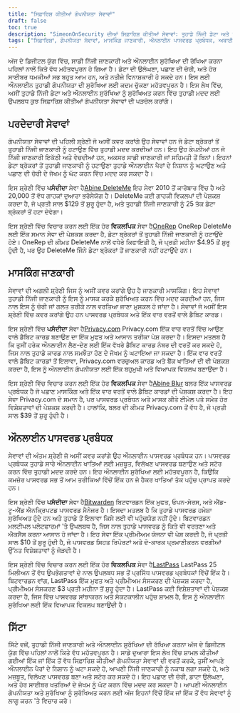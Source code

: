 ```yaml
---
title: "ਸਿਫ਼ਾਰਿਸ਼ ਕੀਤੀਆਂ ਗੋਪਨੀਯਤਾ ਸੇਵਾਵਾਂ"
draft: false
toc: true
description: "SimeonOnSecurity ਦੀਆਂ ਸਿਫ਼ਾਰਿਸ਼ ਕੀਤੀਆਂ ਸੇਵਾਵਾਂ: ਤੁਹਾਡੇ ਨਿੱਜੀ ਡੇਟਾ ਅਤੇ ਔਨਲਾਈਨ ਸੁਰੱਖਿਆ ਦੀ ਰੱਖਿਆ ਲਈ ਭਰੋਸੇਯੋਗ ਗੋਪਨੀਯਤਾ ਸੇਵਾਵਾਂ, ਜਾਣਕਾਰੀ ਮਾਸਕਿੰਗ ਹੱਲ, ਅਤੇ ਔਨਲਾਈਨ ਪਾਸਵਰਡ ਪ੍ਰਬੰਧਕਾਂ ਦੀ ਇੱਕ ਸੂਚੀ। ਪ੍ਰਮੁੱਖ ਡੇਟਾ ਬ੍ਰੋਕਰਾਂ ਤੋਂ ਰਿਕਾਰਡਾਂ ਨੂੰ ਮਿਟਾਉਣ, ਇੱਕ ਵਾਰ ਵਰਤੋਂ ਵਿੱਚ ਆਉਣ ਵਾਲੇ ਡੈਬਿਟ ਕਾਰਡ ਬਣਾਉਣ, ਪਾਸਵਰਡ ਪ੍ਰਬੰਧਨ ਅਤੇ ਹੋਰ ਬਹੁਤ ਕੁਝ ਲਈ ਤਰਜੀਹੀ ਵਿਕਲਪਾਂ ਦੀ ਖੋਜ ਕਰੋ।"
tags: ["ਸਿਫ਼ਾਰਿਸ਼ਾਂ, ਗੋਪਨੀਯਤਾ ਸੇਵਾਵਾਂ, ਮਾਸਕਿੰਗ ਜਾਣਕਾਰੀ, ਔਨਲਾਈਨ ਪਾਸਵਰਡ ਪ੍ਰਬੰਧਕ, ਅਬਾਈਨ ਡਿਲੀਟਮੀ, ਵਨਰੇਪ, ਅਬਾਈਨ ਬਲਰ, ਪ੍ਰਾਈਵੇਸੀ.ਕੌਮ, ਬਿਟਵਾਰਡਨ, ਈ2ਈ ਐਨਕ੍ਰਿਪਟਡ, ਔਨਲਾਈਨ ਪਾਸਵਰਡ ਮੈਨੇਜਰ"]
---
```

 ਅੱਜ ਦੇ ਡਿਜੀਟਲ ਯੁੱਗ ਵਿੱਚ, ਸਾਡੀ ਨਿੱਜੀ ਜਾਣਕਾਰੀ ਅਤੇ ਔਨਲਾਈਨ ਸੁਰੱਖਿਆ ਦੀ ਰੱਖਿਆ ਕਰਨਾ ਪਹਿਲਾਂ ਨਾਲੋਂ ਕਿਤੇ ਵੱਧ ਮਹੱਤਵਪੂਰਨ ਹੋ ਗਿਆ ਹੈ। ਡੇਟਾ ਦੀ ਉਲੰਘਣਾ, ਪਛਾਣ ਦੀ ਚੋਰੀ, ਅਤੇ ਹੋਰ ਸਾਈਬਰ ਧਮਕੀਆਂ ਸਭ ਬਹੁਤ ਆਮ ਹਨ, ਅਤੇ ਨਤੀਜੇ ਵਿਨਾਸ਼ਕਾਰੀ ਹੋ ਸਕਦੇ ਹਨ। ਇਸ ਲਈ ਔਨਲਾਈਨ ਤੁਹਾਡੀ ਗੋਪਨੀਯਤਾ ਦੀ ਸੁਰੱਖਿਆ ਲਈ ਕਦਮ ਚੁੱਕਣਾ ਮਹੱਤਵਪੂਰਨ ਹੈ। ਇਸ ਲੇਖ ਵਿੱਚ, ਅਸੀਂ ਤੁਹਾਡੇ ਨਿੱਜੀ ਡੇਟਾ ਅਤੇ ਔਨਲਾਈਨ ਸੁਰੱਖਿਆ ਨੂੰ ਸੁਰੱਖਿਅਤ ਕਰਨ ਵਿੱਚ ਤੁਹਾਡੀ ਮਦਦ ਲਈ ਉਪਲਬਧ ਕੁਝ ਸਿਫ਼ਾਰਿਸ਼ ਕੀਤੀਆਂ ਗੋਪਨੀਯਤਾ ਸੇਵਾਵਾਂ ਦੀ ਪੜਚੋਲ ਕਰਾਂਗੇ।

## ਪਰਦੇਦਾਰੀ ਸੇਵਾਵਾਂ

ਗੋਪਨੀਯਤਾ ਸੇਵਾਵਾਂ ਦੀ ਪਹਿਲੀ ਸ਼੍ਰੇਣੀ ਜੋ ਅਸੀਂ ਕਵਰ ਕਰਾਂਗੇ ਉਹ ਸੇਵਾਵਾਂ ਹਨ ਜੋ ਡੇਟਾ ਬ੍ਰੋਕਰਾਂ ਤੋਂ ਤੁਹਾਡੀ ਨਿੱਜੀ ਜਾਣਕਾਰੀ ਨੂੰ ਹਟਾਉਣ ਵਿੱਚ ਤੁਹਾਡੀ ਮਦਦ ਕਰਦੀਆਂ ਹਨ। ਇਹ ਉਹ ਕੰਪਨੀਆਂ ਹਨ ਜੋ ਨਿੱਜੀ ਜਾਣਕਾਰੀ ਇਕੱਠੀ ਅਤੇ ਵੇਚਦੀਆਂ ਹਨ, ਅਕਸਰ ਸਾਡੀ ਜਾਣਕਾਰੀ ਜਾਂ ਸਹਿਮਤੀ ਤੋਂ ਬਿਨਾਂ। ਇਹਨਾਂ ਡੇਟਾ ਬ੍ਰੋਕਰਾਂ ਤੋਂ ਤੁਹਾਡੀ ਜਾਣਕਾਰੀ ਨੂੰ ਹਟਾਉਣਾ ਤੁਹਾਡੇ ਔਨਲਾਈਨ ਪੈਰਾਂ ਦੇ ਨਿਸ਼ਾਨ ਨੂੰ ਘਟਾਉਣ ਅਤੇ ਪਛਾਣ ਦੀ ਚੋਰੀ ਦੇ ਜੋਖਮ ਨੂੰ ਘੱਟ ਕਰਨ ਵਿੱਚ ਮਦਦ ਕਰ ਸਕਦਾ ਹੈ।

ਇਸ ਸ਼੍ਰੇਣੀ ਵਿੱਚ **ਪਸੰਦੀਦਾ** ਸੇਵਾ ਹੈ[Abine DeleteMe](https://joindeleteme.com/refer?coupon=RFR-40867-7DWHR4) ਇਹ ਸੇਵਾ 2010 ਤੋਂ ਕਾਰੋਬਾਰ ਵਿੱਚ ਹੈ ਅਤੇ 20,000 ਤੋਂ ਵੱਧ ਗਾਹਕਾਂ ਦੁਆਰਾ ਭਰੋਸੇਯੋਗ ਹੈ। DeleteMe ਕਈ ਗਾਹਕੀ ਵਿਕਲਪਾਂ ਦੀ ਪੇਸ਼ਕਸ਼ ਕਰਦਾ ਹੈ, ਜੋ ਪ੍ਰਤੀ ਸਾਲ $129 ਤੋਂ ਸ਼ੁਰੂ ਹੁੰਦਾ ਹੈ, ਅਤੇ ਤੁਹਾਡੀ ਨਿੱਜੀ ਜਾਣਕਾਰੀ ਨੂੰ 25 ਤੱਕ ਡੇਟਾ ਬ੍ਰੋਕਰਾਂ ਤੋਂ ਹਟਾ ਦੇਵੇਗਾ।

ਇਸ ਸ਼੍ਰੇਣੀ ਵਿੱਚ ਵਿਚਾਰ ਕਰਨ ਲਈ ਇੱਕ ਹੋਰ **ਵਿਕਲਪਿਕ** ਸੇਵਾ ਹੈ[OneRep](https://onerep.com) OneRep DeleteMe ਲਈ ਇੱਕ ਸਮਾਨ ਸੇਵਾ ਦੀ ਪੇਸ਼ਕਸ਼ ਕਰਦਾ ਹੈ, ਡੇਟਾ ਬ੍ਰੋਕਰਾਂ ਤੋਂ ਤੁਹਾਡੀ ਨਿੱਜੀ ਜਾਣਕਾਰੀ ਨੂੰ ਹਟਾਉਂਦੇ ਹੋਏ। OneRep ਦੀ ਕੀਮਤ DeleteMe ਨਾਲੋਂ ਵਧੇਰੇ ਕਿਫਾਇਤੀ ਹੈ, ਜੋ ਪ੍ਰਤੀ ਮਹੀਨਾ $4.95 ਤੋਂ ਸ਼ੁਰੂ ਹੁੰਦੀ ਹੈ, ਪਰ ਉਹ DeleteMe ਜਿੰਨੇ ਡੇਟਾ ਬ੍ਰੋਕਰਾਂ ਤੋਂ ਜਾਣਕਾਰੀ ਨਹੀਂ ਹਟਾਉਂਦੇ ਹਨ।

## ਮਾਸਕਿੰਗ ਜਾਣਕਾਰੀ

ਸੇਵਾਵਾਂ ਦੀ ਅਗਲੀ ਸ਼੍ਰੇਣੀ ਜਿਸ ਨੂੰ ਅਸੀਂ ਕਵਰ ਕਰਾਂਗੇ ਉਹ ਹੈ ਜਾਣਕਾਰੀ ਮਾਸਕਿੰਗ। ਇਹ ਸੇਵਾਵਾਂ ਤੁਹਾਡੀ ਨਿੱਜੀ ਜਾਣਕਾਰੀ ਨੂੰ ਇਸ ਨੂੰ ਮਾਸਕ ਕਰਕੇ ਸੁਰੱਖਿਅਤ ਕਰਨ ਵਿੱਚ ਮਦਦ ਕਰਦੀਆਂ ਹਨ, ਜਿਸ ਨਾਲ ਇਸ ਨੂੰ ਚੋਰੀ ਜਾਂ ਗਲਤ ਤਰੀਕੇ ਨਾਲ ਵਰਤਿਆ ਜਾਣਾ ਮੁਸ਼ਕਲ ਹੋ ਜਾਂਦਾ ਹੈ। ਸੇਵਾਵਾਂ ਜੋ ਅਸੀਂ ਇਸ ਸ਼੍ਰੇਣੀ ਵਿੱਚ ਕਵਰ ਕਰਾਂਗੇ ਉਹ ਹਨ ਪਾਸਵਰਡ ਪ੍ਰਬੰਧਕ ਅਤੇ ਇੱਕ ਵਾਰ ਵਰਤੋਂ ਵਾਲੇ ਡੈਬਿਟ ਕਾਰਡ।

ਇਸ ਸ਼੍ਰੇਣੀ ਵਿੱਚ **ਪਸੰਦੀਦਾ** ਸੇਵਾ ਹੈ[Privacy.com](https://privacy.com/join/SU86Y) Privacy.com ਇੱਕ ਵਾਰ ਵਰਤੋਂ ਵਿੱਚ ਆਉਣ ਵਾਲੇ ਡੈਬਿਟ ਕਾਰਡ ਬਣਾਉਣ ਦਾ ਇੱਕ ਮੁਫਤ ਅਤੇ ਆਸਾਨ ਤਰੀਕਾ ਪੇਸ਼ ਕਰਦਾ ਹੈ। ਇਸਦਾ ਮਤਲਬ ਹੈ ਕਿ ਤੁਸੀਂ ਹਰੇਕ ਔਨਲਾਈਨ ਲੈਣ-ਦੇਣ ਲਈ ਇੱਕ ਵੱਖਰੇ ਡੈਬਿਟ ਕਾਰਡ ਨੰਬਰ ਦੀ ਵਰਤੋਂ ਕਰ ਸਕਦੇ ਹੋ, ਜਿਸ ਨਾਲ ਤੁਹਾਡੇ ਕਾਰਡ ਨਾਲ ਸਮਝੌਤਾ ਹੋਣ ਦੇ ਜੋਖਮ ਨੂੰ ਘਟਾਇਆ ਜਾ ਸਕਦਾ ਹੈ। ਇੱਕ ਵਾਰ ਵਰਤੋਂ ਵਾਲੇ ਡੈਬਿਟ ਕਾਰਡਾਂ ਤੋਂ ਇਲਾਵਾ, Privacy.com ਵਰਚੁਅਲ ਕਾਰਡ ਅਤੇ ਬੈਂਕ ਖਾਤਿਆਂ ਦੀ ਵੀ ਪੇਸ਼ਕਸ਼ ਕਰਦਾ ਹੈ, ਇਸ ਨੂੰ ਔਨਲਾਈਨ ਗੋਪਨੀਯਤਾ ਲਈ ਇੱਕ ਬਹੁਮੁਖੀ ਅਤੇ ਵਿਆਪਕ ਵਿਕਲਪ ਬਣਾਉਂਦਾ ਹੈ।

ਇਸ ਸ਼੍ਰੇਣੀ ਵਿੱਚ ਵਿਚਾਰ ਕਰਨ ਲਈ ਇੱਕ ਹੋਰ **ਵਿਕਲਪਿਕ** ਸੇਵਾ ਹੈ[Abine Blur](https://dnt.abine.com/#/ref_register/pC8ZbvQtt) ਬਲਰ ਇੱਕ ਪਾਸਵਰਡ ਪ੍ਰਬੰਧਕ ਹੈ ਜੋ ਪਛਾਣ ਮਾਸਕਿੰਗ ਅਤੇ ਇੱਕ ਵਾਰ ਵਰਤੋਂ ਵਾਲੇ ਡੈਬਿਟ ਕਾਰਡਾਂ ਦੀ ਪੇਸ਼ਕਸ਼ ਕਰਦਾ ਹੈ। ਇਹ ਸੇਵਾ Privacy.com ਦੇ ਸਮਾਨ ਹੈ, ਪਰ ਪਾਸਵਰਡ ਪ੍ਰਬੰਧਨ ਅਤੇ ਮਾਸਕ ਕੀਤੇ ਈਮੇਲ ਪਤੇ ਸਮੇਤ ਹੋਰ ਵਿਸ਼ੇਸ਼ਤਾਵਾਂ ਦੀ ਪੇਸ਼ਕਸ਼ ਕਰਦੀ ਹੈ। ਹਾਲਾਂਕਿ, ਬਲਰ ਦੀ ਕੀਮਤ Privacy.com ਤੋਂ ਵੱਧ ਹੈ, ਜੋ ਪ੍ਰਤੀ ਸਾਲ $39 ਤੋਂ ਸ਼ੁਰੂ ਹੁੰਦੀ ਹੈ।

## ਔਨਲਾਈਨ ਪਾਸਵਰਡ ਪ੍ਰਬੰਧਕ

ਸੇਵਾਵਾਂ ਦੀ ਅੰਤਮ ਸ਼੍ਰੇਣੀ ਜੋ ਅਸੀਂ ਕਵਰ ਕਰਾਂਗੇ ਉਹ ਔਨਲਾਈਨ ਪਾਸਵਰਡ ਪ੍ਰਬੰਧਕ ਹਨ। ਪਾਸਵਰਡ ਪ੍ਰਬੰਧਕ ਤੁਹਾਡੇ ਸਾਰੇ ਔਨਲਾਈਨ ਖਾਤਿਆਂ ਲਈ ਮਜ਼ਬੂਤ, ਵਿਲੱਖਣ ਪਾਸਵਰਡ ਬਣਾਉਣ ਅਤੇ ਸਟੋਰ ਕਰਨ ਵਿੱਚ ਤੁਹਾਡੀ ਮਦਦ ਕਰਦੇ ਹਨ। ਇਹ ਔਨਲਾਈਨ ਸੁਰੱਖਿਆ ਲਈ ਮਹੱਤਵਪੂਰਨ ਹੈ, ਕਿਉਂਕਿ ਕਮਜ਼ੋਰ ਪਾਸਵਰਡ ਸਭ ਤੋਂ ਆਮ ਤਰੀਕਿਆਂ ਵਿੱਚੋਂ ਇੱਕ ਹਨ ਜੋ ਹੈਕਰ ਖਾਤਿਆਂ ਤੱਕ ਪਹੁੰਚ ਪ੍ਰਾਪਤ ਕਰਦੇ ਹਨ।

ਇਸ ਸ਼੍ਰੇਣੀ ਵਿੱਚ **ਪਸੰਦੀਦਾ** ਸੇਵਾ ਹੈ[Bitwarden](https://bitwarden.com) ਬਿਟਵਾਰਡਨ ਇੱਕ ਮੁਫਤ, ਓਪਨ-ਸੋਰਸ, ਅਤੇ ਐਂਡ-ਟੂ-ਐਂਡ ਐਨਕ੍ਰਿਪਟਡ ਪਾਸਵਰਡ ਮੈਨੇਜਰ ਹੈ। ਇਸਦਾ ਮਤਲਬ ਹੈ ਕਿ ਤੁਹਾਡੇ ਪਾਸਵਰਡ ਹਮੇਸ਼ਾ ਸੁਰੱਖਿਅਤ ਹੁੰਦੇ ਹਨ ਅਤੇ ਤੁਹਾਡੇ ਤੋਂ ਇਲਾਵਾ ਕਿਸੇ ਲਈ ਵੀ ਪਹੁੰਚਯੋਗ ਨਹੀਂ ਹੁੰਦੇ। ਬਿਟਵਾਰਡਨ ਮਲਟੀਪਲ ਪਲੇਟਫਾਰਮਾਂ 'ਤੇ ਉਪਲਬਧ ਹੈ, ਜਿਸ ਨਾਲ ਤੁਹਾਡੇ ਪਾਸਵਰਡ ਨੂੰ ਕਿਤੇ ਵੀ ਵਰਤਣਾ ਅਤੇ ਐਕਸੈਸ ਕਰਨਾ ਆਸਾਨ ਹੋ ਜਾਂਦਾ ਹੈ। ਇਹ ਸੇਵਾ ਇੱਕ ਪ੍ਰੀਮੀਅਮ ਯੋਜਨਾ ਵੀ ਪੇਸ਼ ਕਰਦੀ ਹੈ, ਜੋ ਪ੍ਰਤੀ ਸਾਲ $10 ਤੋਂ ਸ਼ੁਰੂ ਹੁੰਦੀ ਹੈ, ਜੋ ਪਾਸਵਰਡ ਸਿਹਤ ਰਿਪੋਰਟਾਂ ਅਤੇ ਦੋ-ਕਾਰਕ ਪ੍ਰਮਾਣੀਕਰਨ ਵਰਗੀਆਂ ਉੱਨਤ ਵਿਸ਼ੇਸ਼ਤਾਵਾਂ ਨੂੰ ਜੋੜਦੀ ਹੈ।

ਇਸ ਸ਼੍ਰੇਣੀ ਵਿੱਚ ਵਿਚਾਰ ਕਰਨ ਲਈ ਇੱਕ ਹੋਰ **ਵਿਕਲਪਿਕ** ਸੇਵਾ ਹੈ[LastPass](https://www.lastpass.com/) LastPass 25 ਮਿਲੀਅਨ ਤੋਂ ਵੱਧ ਉਪਭੋਗਤਾਵਾਂ ਦੇ ਨਾਲ ਉਪਲਬਧ ਸਭ ਤੋਂ ਪ੍ਰਸਿੱਧ ਪਾਸਵਰਡ ਪ੍ਰਬੰਧਕਾਂ ਵਿੱਚੋਂ ਇੱਕ ਹੈ। ਬਿਟਵਾਰਡਨ ਵਾਂਗ, LastPass ਇੱਕ ਮੁਫਤ ਅਤੇ ਪ੍ਰੀਮੀਅਮ ਸੰਸਕਰਣ ਦੀ ਪੇਸ਼ਕਸ਼ ਕਰਦਾ ਹੈ, ਪ੍ਰੀਮੀਅਮ ਸੰਸਕਰਣ $3 ਪ੍ਰਤੀ ਮਹੀਨਾ ਤੋਂ ਸ਼ੁਰੂ ਹੁੰਦਾ ਹੈ। LastPass ਕਈ ਵਿਸ਼ੇਸ਼ਤਾਵਾਂ ਦੀ ਪੇਸ਼ਕਸ਼ ਕਰਦਾ ਹੈ, ਜਿਸ ਵਿੱਚ ਪਾਸਵਰਡ ਸਾਂਝਾਕਰਨ ਅਤੇ ਸੰਕਟਕਾਲੀਨ ਪਹੁੰਚ ਸ਼ਾਮਲ ਹੈ, ਇਸ ਨੂੰ ਔਨਲਾਈਨ ਸੁਰੱਖਿਆ ਲਈ ਇੱਕ ਵਿਆਪਕ ਵਿਕਲਪ ਬਣਾਉਂਦੀ ਹੈ।

## ਸਿੱਟਾ

ਸਿੱਟੇ ਵਜੋਂ, ਤੁਹਾਡੀ ਨਿੱਜੀ ਜਾਣਕਾਰੀ ਅਤੇ ਔਨਲਾਈਨ ਸੁਰੱਖਿਆ ਦੀ ਰੱਖਿਆ ਕਰਨਾ ਅੱਜ ਦੇ ਡਿਜੀਟਲ ਯੁੱਗ ਵਿੱਚ ਪਹਿਲਾਂ ਨਾਲੋਂ ਕਿਤੇ ਵੱਧ ਮਹੱਤਵਪੂਰਨ ਹੈ। ਸਾਡੇ ਦੁਆਰਾ ਇਸ ਲੇਖ ਵਿੱਚ ਸ਼ਾਮਲ ਕੀਤੀਆਂ ਗਈਆਂ ਇੱਕ ਜਾਂ ਇੱਕ ਤੋਂ ਵੱਧ ਸਿਫ਼ਾਰਿਸ਼ ਕੀਤੀਆਂ ਗੋਪਨੀਯਤਾ ਸੇਵਾਵਾਂ ਦੀ ਵਰਤੋਂ ਕਰਕੇ, ਤੁਸੀਂ ਆਪਣੇ ਔਨਲਾਈਨ ਪੈਰਾਂ ਦੇ ਨਿਸ਼ਾਨ ਨੂੰ ਘਟਾ ਸਕਦੇ ਹੋ, ਆਪਣੀ ਨਿੱਜੀ ਜਾਣਕਾਰੀ ਨੂੰ ਨਕਾਬ ਲਗਾ ਸਕਦੇ ਹੋ, ਅਤੇ ਮਜ਼ਬੂਤ, ਵਿਲੱਖਣ ਪਾਸਵਰਡ ਬਣਾ ਅਤੇ ਸਟੋਰ ਕਰ ਸਕਦੇ ਹੋ। ਇਹ ਪਛਾਣ ਦੀ ਚੋਰੀ, ਡਾਟਾ ਉਲੰਘਣਾ, ਅਤੇ ਹੋਰ ਸਾਈਬਰ ਖਤਰਿਆਂ ਦੇ ਜੋਖਮ ਨੂੰ ਘੱਟ ਕਰਨ ਵਿੱਚ ਮਦਦ ਕਰ ਸਕਦਾ ਹੈ। ਆਪਣੀ ਔਨਲਾਈਨ ਗੋਪਨੀਯਤਾ ਅਤੇ ਸੁਰੱਖਿਆ ਨੂੰ ਸੁਰੱਖਿਅਤ ਕਰਨ ਲਈ ਅੱਜ ਇਹਨਾਂ ਵਿੱਚੋਂ ਇੱਕ ਜਾਂ ਇੱਕ ਤੋਂ ਵੱਧ ਸੇਵਾਵਾਂ ਨੂੰ ਲਾਗੂ ਕਰਨ 'ਤੇ ਵਿਚਾਰ ਕਰੋ।


